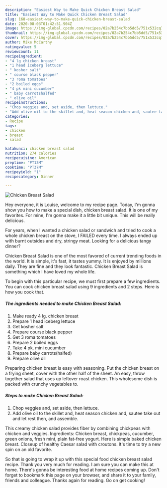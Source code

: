 ```yaml
---
description: "Easiest Way to Make Quick Chicken Breast Salad"
title: "Easiest Way to Make Quick Chicken Breast Salad"
slug: 168-easiest-way-to-make-quick-chicken-breast-salad
date: 2020-08-03T01:42:51.904Z
image: https://img-global.cpcdn.com/recipes/02a7b254c7bb5dd5/751x532cq70/chicken-breast-salad-recipe-main-photo.jpg
thumbnail: https://img-global.cpcdn.com/recipes/02a7b254c7bb5dd5/751x532cq70/chicken-breast-salad-recipe-main-photo.jpg
cover: https://img-global.cpcdn.com/recipes/02a7b254c7bb5dd5/751x532cq70/chicken-breast-salad-recipe-main-photo.jpg
author: Mike McCarthy
ratingvalue: 5
reviewcount: 11
recipeingredient:
- "4 lg chicken breast"
- "1 head iceberg lettuce"
- " kosher salt"
- " course black pepper"
- "3 roma tomatoes"
- "2 boiled eggs"
- "4 pk mini cucumber"
- " baby carrotshalfed"
- " olive oil"
recipeinstructions:
- "Chop veggies and, set aside, then lettuce."
- "Add olive oil to the skillet and, heat season chicken and, sautee take out and let rest then, and assemble."
categories:
- Recipe
tags:
- chicken
- breast
- salad

katakunci: chicken breast salad 
nutrition: 274 calories
recipecuisine: American
preptime: "PT13M"
cooktime: "PT37M"
recipeyield: "1"
recipecategory: Dinner

---
```



![Chicken Breast Salad](https://img-global.cpcdn.com/recipes/02a7b254c7bb5dd5/751x532cq70/chicken-breast-salad-recipe-main-photo.jpg)

Hey everyone, it is Louise, welcome to my recipe page. Today, I'm gonna show you how to make a special dish, chicken breast salad. It is one of my favorites. For mine, I'm gonna make it a little bit unique. This will be really delicious.

For years, when I wanted a chicken salad or sandwich and tried to cook a whole chicken breast on the stove, I FAILED every time. I always ended up with burnt outsides and dry, stringy meat. Looking for a delicious tangy dinner?

Chicken Breast Salad is one of the most favored of current trending foods in the world. It is simple, it's fast, it tastes yummy. It is enjoyed by millions daily. They are fine and they look fantastic. Chicken Breast Salad is something which I have loved my whole life.


To begin with this particular recipe, we must first prepare a few ingredients. You can cook chicken breast salad using 9 ingredients and 2 steps. Here is how you cook that.

<!--inarticleads1-->

##### The ingredients needed to make Chicken Breast Salad:

1. Make ready 4 lg. chicken breast
1. Prepare 1 head iceberg lettuce
1. Get  kosher salt
1. Prepare  course black pepper
1. Get 3 roma tomatoes
1. Prepare 2 boiled eggs
1. Take 4 pk. mini cucumber
1. Prepare  baby carrots(halfed)
1. Prepare  olive oil


Preparing chicken breast is easy with seasoning. Put the chicken breast on a frying sheet, cover with the other half of the sheet. An easy, throw together salad that uses up leftover roast chicken. This wholesome dish is packed with crunchy vegetables to. 

<!--inarticleads2-->

##### Steps to make Chicken Breast Salad:

1. Chop veggies and, set aside, then lettuce.
1. Add olive oil to the skillet and, heat season chicken and, sautee take out and let rest then, and assemble.


This creamy chicken salad provides fiber by combining chickpeas with chicken and veggies. Ingredients: Chicken breast, chickpeas, cucumber, green onions, fresh mint, plain fat-free yogurt. Here is simple baked chicken breast. Closeup of healthy Caesar salad with croutons. It&#39;s time to try a new spin on an old favorite. 

So that is going to wrap it up with this special food chicken breast salad recipe. Thank you very much for reading. I am sure you can make this at home. There's gonna be interesting food at home recipes coming up. Don't forget to bookmark this page on your browser, and share it to your family, friends and colleague. Thanks again for reading. Go on get cooking!
